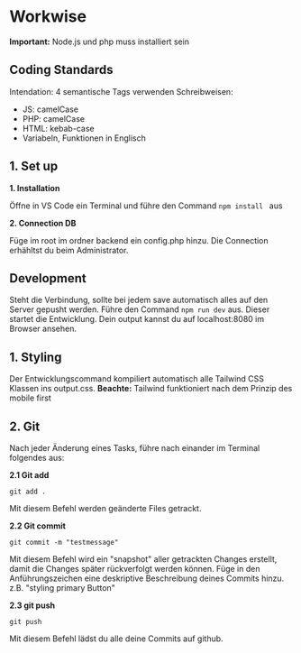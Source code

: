 # Workwise
**Important:** Node.js und php muss installiert sein

## Coding Standards
Intendation: 4
semantische Tags verwenden
Schreibweisen:
  - JS: camelCase
  - PHP: camelCase
  - HTML: kebab-case
  - Variabeln, Funktionen in Englisch

## 1. Set up

**1. Installation**

 Öffne in VS Code ein Terminal und führe den Command 
``
npm install 
``
aus

**2. Connection DB** 

<!-- Fülle die Connection in die sftp.json im Folder .vscode/ aus. Frage dazu beim Administrator nach. -->
Füge im root im ordner backend ein config.php hinzu. Die Connection erhähltst du beim Administrator.

## Development
Steht die Verbindung, sollte bei jedem save automatisch alles auf den Server gepusht werden. Führe den Command 
``
npm run dev
``
aus. Dieser startet die Entwicklung. Dein output kannst du auf localhost:8080 im Browser ansehen.

## 1. Styling

Der Entwicklungscommand kompiliert automatisch alle Tailwind CSS Klassen ins output.css.
**Beachte:** Tailwind funktioniert nach dem Prinzip des mobile first

<!-- Es kommt vor, dass das automatisch geänderte output.css nicht automatisch hocheladen wird. Falls dies auftritt mit cmd + shift + p nach "SFTP: Sync Local -> Remote" suchen und ausführen.  -->


## 2. Git
Nach jeder Änderung eines Tasks, führe nach einander im Terminal folgendes aus:


  **2.1 Git add**

  ``
  git add .
  ``

  Mit diesem Befehl werden geänderte Files getrackt.


  **2.2 Git commit**

  ``
  git commit -m "testmessage"
  ``

  Mit diesem Befehl wird ein "snapshot" aller getrackten Changes erstellt, damit die Changes später rückverfolgt werden können. Füge in den Anführungszeichen eine deskriptive Beschreibung deines Commits hinzu. z.B. "styling primary Button"

  **2.3 git push**

  ``
  git push
  ``

  Mit diesem Befehl lädst du alle deine Commits auf github.
